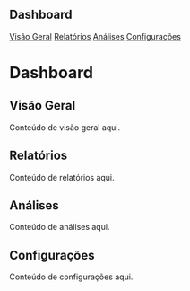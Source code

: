 <!DOCTYPE html>
<html lang="pt-BR">
<head>
    <link rel="stylesheet" href="styles.css"> <!-- Link para seu arquivo CSS -->
    
</head>
<body>
    <div class="sidebar">
        <h2>Dashboard</h2>
        <a href="#overview">Visão Geral</a>
        <a href="#reports">Relatórios</a>
        <a href="#analytics">Análises</a>
        <a href="#settings">Configurações</a>
    </div>
    <div class="header">
        <h1>Dashboard</h1>
    </div>
    <div class="main">
        <div class="card">
            <h2>Visão Geral</h2>
            <p>Conteúdo de visão geral aqui.</p>
        </div>
        <div class="card">
            <h2>Relatórios</h2>
            <p>Conteúdo de relatórios aqui.</p>
        </div>
        <div class="card">
            <h2>Análises</h2>
            <p>Conteúdo de análises aqui.</p>
        </div>
        <div class="card">
            <h2>Configurações</h2>
            <p>Conteúdo de configurações aqui.</p>
        </div>
    </div>
</body>
</html>
